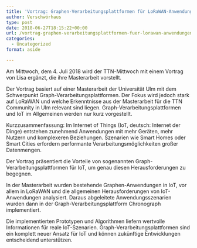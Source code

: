 ```yaml
---
title: 'Vortrag: Graphen-Verarbeitungsplattformen für LoRaWAN-Anwendungen'
author: Verschwörhaus
type: post
date: 2018-06-27T18:15:22+00:00
url: /vortrag-graphen-verarbeitungsplattformen-fuer-lorawan-anwendungen/
categories:
  - Uncategorized
format: aside

---
```

Am Mittwoch, dem 4. Juli 2018 wird der TTN-Mittwoch mit einem Vortrag von Lisa ergänzt, die ihre Masterarbeit vorstellt.

Der Vortrag basiert auf einer Masterarbeit der Universität Ulm mit dem Schwerpunkt Graph-Verarbeitungsplattformen. Der Fokus wird jedoch stark auf LoRaWAN und welche Erkenntnisse aus der Masterarbeit für die TTN Community in Ulm relevant sind liegen. Graph-Verarbeitungsplattformen und IoT im Allgemeinen werden nur kurz vorgestellt.

Kurzzusammenfassung: Im Internet of Things (IoT, deutsch: Internet der Dinge) entstehen zunehmend Anwendungen mit mehr Geräten, mehr Nutzern und komplexeren Beziehungen. Szenarien wie Smart Homes oder Smart Cities erfordern performante Verarbeitungsmöglichkeiten großer Datenmengen.

Der Vortrag präsentiert die Vorteile von sogenannten Graph-Verarbeitungsplattformen für IoT, um genau diesen Herausforderungen zu begegnen.
  
In der Masterarbeit wurden bestehende Graphen-Anwendungen in IoT, vor allem in LoRaWAN und die allgemeinen Herausforderungen von IoT-Anwendungen analysiert. Daraus abgeleitete Anwendungsszenarien wurden dann in der Graph-Verarbeitungsplattform Chronograph implementiert.

Die implementierten Prototypen und Algorithmen liefern wertvolle Informationen für reale IoT-Szenarien. Graph-Verarbeitungsplattformen sind ein komplett neuer Ansatz für IoT und können zukünftige Entwicklungen entscheidend unterstützen.